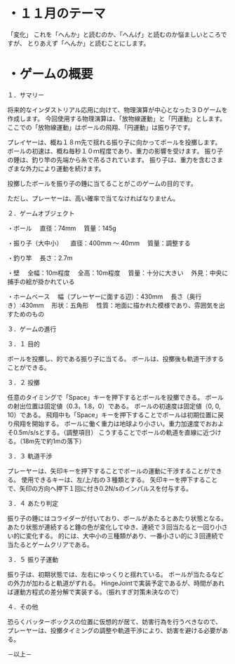 # ・１１月のテーマ
「変化」
これを「へんか」と読むのか、「へんげ」と読むのか悩ましいところですが、
とりあえず「へんか」と読むことにします。

# ・ゲームの概要

１．サマリー

将来的なインダストリアル応用に向けて、物理演算が中心となった３Ｄゲームを作成します。
今回使用する物理演算は、「放物線運動」と「円運動」とします。
ここでの「放物線運動」はボールの飛翔、「円運動」は振り子です。

プレイヤーは、概ね１８ｍ先で揺れる振り子に向かってボールを投擲します。
ボールの初速は、概ね毎秒１０ｍ程度であり、重力の影響を受けます。
振り子の錘は、釣り竿の先端から糸で吊るされています。
振り子は、重力を含むさまざまな外力により運動を続けます。

投擲したボールを振り子の錘に当てることがこのゲームの目的です。

ただし、プレーヤーは、高い確率で当てなければなりません。

２．ゲームオブジェクト

・ボール
　直径：74mm
　質量：145g

・振り子（大中小）
　直径：400mm ～ 40mm
　質量：調整する

・釣り竿
　長さ：2.7m

・壁
　全幅：10m程度
　全高：10m程度
　質量：十分に大きい
　外見：中央に捕手の絵が掛かれている

・ホームベース
　幅（プレーヤーに面する辺）：430mm
　長さ（奥行き）:430mm
　形状：五角形
　性質：地面に描かれた模様であり、雰囲気を出すためのもの

３．ゲームの進行

３．１ 目的

ボールを投擲し、的である振り子に当てる。
ボールは、投擲後も軌道干渉することができる。

３．２ 投擲

任意のタイミングで「Space」キーを押下するとボールを投擲できる。
ボールの射出位置は固定値（0.3，1.8，0）である。
ボールの初速度は固定値（0, 0, 10）である。
飛翔中も「Space」キーを押下することでボールは初期位置に戻り飛翔を開始する。
ボールに働く重力は地球より小さい。重力加速度でおおよそ0.5m/s/sとする。（調整項目）
こうすることでボールの軌道を直線に近づける。（18m先で約1mの落下）

３．３ 軌道干渉

プレーヤーは、矢印キーを押下することでボールの運動に干渉することができる。
使用できるキーは、左/上/右の３種類とする。
矢印キーを押下することで、矢印の方向へ押下１回に付き0.2N/sのインパルスを付与する。

３．４ あたり判定

振り子の錘にはコライダーが付いており、ボールがあたるとあたり状態となる。
あたり状態が連続すると錘の色が変化してゆき、連続で３回当たると一回り小さい的に変化する。
的には、大中小の三種類があり、一番小さい的に３回連続で当たるとゲームクリアである。


３．５ 振り子運動

振り子は、初期状態では、左右にゆっくりと揺れている。
ボールが当たるなどの外力が加わると軌道がずれる。
HingeJointで実装予定であるが、時間があれば運動方程式の差分解で実装する。（振れすぎ対策未決なので）

４．その他

恐らくバッターボックスの位置に仮想的が居て、妨害行為を行うべきなので、
プレーヤーは、投擲タイミングの調整や軌道干渉により、妨害を避ける必要がある。

－以上－